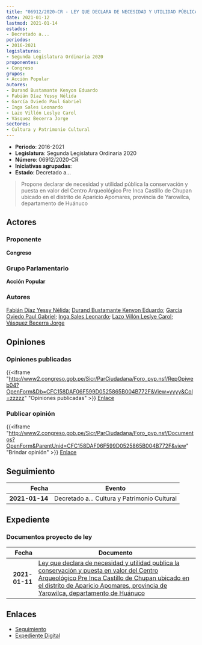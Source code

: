 ```yaml
---
title: "06912/2020-CR - LEY QUE DECLARA DE NECESIDAD Y UTILIDAD PÚBLICA LA CONSERVACIÓN Y PUESTA EN VALOR DEL CENTRO ARQUEOLÓGICO PRE INCA CASTILLO DE CHUPAN UBICADO EN EL DISTRITO DE APARICIO APOMARES, PROVINCIA DE YAROWILCA, DEPARTAMENTO DE HUÁNUCO"
date: 2021-01-12
lastmod: 2021-01-14
estados:
- Decretado a...
periodos:
- 2016-2021
legislaturas:
- Segunda Legislatura Ordinaria 2020
proponentes:
- Congreso
grupos:
- Acción Popular
autores:
- Durand Bustamante Kenyon Eduardo
- Fabián Díaz Yessy Nélida
- García Oviedo Paul Gabriel
- Inga Sales Leonardo
- Lazo Villón Leslye Carol
- Vásquez Becerra Jorge
sectores:
- Cultura y Patrimonio Cultural
---
```

- **Periodo**: 2016-2021
- **Legislatura**: Segunda Legislatura Ordinaria 2020
- **Número**: 06912/2020-CR
- **Iniciativas agrupadas**: 
- **Estado**: Decretado a...

> Propone declarar de necesidad y utilidad pública la conservación y puesta en valor del Centro Arqueológico Pre Inca Castillo de Chupan ubicado en el distrito de Aparicio Apomares, provincia de Yarowilca, departamento de Huánuco


## Actores

### Proponente

**Congreso**

### Grupo Parlamentario

**Acción Popular**

### Autores

[Fabián Díaz Yessy Nélida](mailto:mailto:yfabian@congreso.gob.pe); [Durand Bustamante Kenyon Eduardo](mailto:mailto:kdurand@congreso.gob.pe); [García Oviedo Paul Gabriel](mailto:mailto:pgarcia@congreso.gob.pe); [Inga Sales Leonardo](mailto:mailto:lingas@congreso.gob.pe); [Lazo Villón Leslye Carol](mailto:mailto:llazo@congreso.gob.pe); [Vásquez Becerra Jorge](mailto:mailto:jvasquezb@congreso.gob.pe)

## Opiniones

### Opiniones publicadas

{{<iframe "http://www2.congreso.gob.pe/Sicr/ParCiudadana/Foro_pvp.nsf/RepOpiweb04?OpenForm&Db=CFC158DAF06F599D0525865B004B772F&View=yyyy&Col=zzzzz" "Opiniones publicadas" >}}
[Enlace](http://www2.congreso.gob.pe/Sicr/ParCiudadana/Foro_pvp.nsf/RepOpiweb04?OpenForm&Db=CFC158DAF06F599D0525865B004B772F&View=yyyy&Col=zzzzz)

### Publicar opinión

{{<iframe "http://www2.congreso.gob.pe/Sicr/ParCiudadana/Foro_pvp.nsf/Documentos?OpenForm&ParentUnid=CFC158DAF06F599D0525865B004B772F&view" "Brindar opinión" >}}
[Enlace](http://www2.congreso.gob.pe/Sicr/ParCiudadana/Foro_pvp.nsf/Documentos?OpenForm&ParentUnid=CFC158DAF06F599D0525865B004B772F&view)


## Seguimiento

| Fecha | Evento |
|------:|--------|
| **2021-01-14** | Decretado a... Cultura y Patrimonio Cultural |

## Expediente

### Documentos proyecto de ley

| Fecha | Documento |
|------:|-----------|
| **2021-01-11** | [Ley que declara de necesidad y utilidad publica la conservación y puesta en valor del Centro Arqueológico Pre Inca Castillo de Chupan ubicado en el distrito de Aparicio Apomares, provincia de Yarowilca, departamento de Huánuco](https://leyes.congreso.gob.pe/Documentos/2016_2021/Proyectos_de_Ley_y_de_Resoluciones_Legislativas/PL06912-20200111.pdf) |

## Enlaces

- [Seguimiento](http://www2.congreso.gob.pe/Sicr/TraDocEstProc/CLProLey2016.nsf/f7fff46988ca05b1052578e100829cc7/207117a6a9d825e50525865b0053c542?OpenDocument)
- [Expediente Digital](http://www2.congreso.gob.pe/Sicr/TraDocEstProc/Expvirt_2011.nsf/visbusqptramdoc1621/06912?opendocument)

